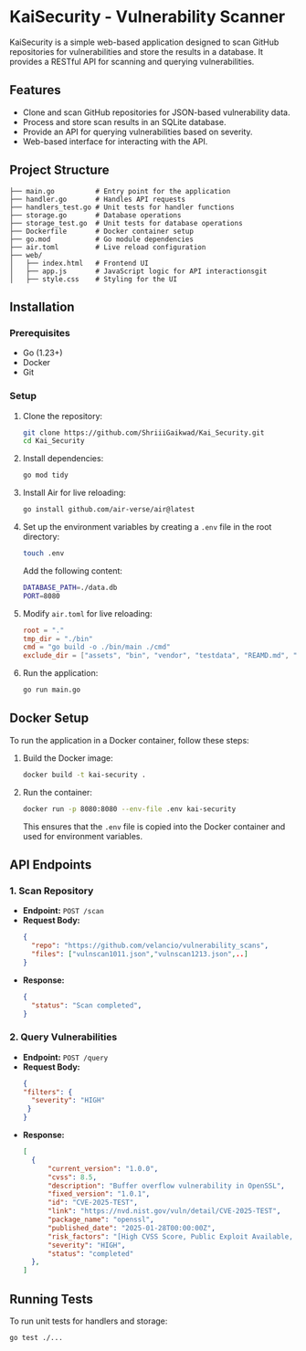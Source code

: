 # KaiSecurity - Vulnerability Scanner

KaiSecurity is a simple web-based application designed to scan GitHub repositories for vulnerabilities and store the results in a database. It provides a RESTful API for scanning and querying vulnerabilities.

## Features
- Clone and scan GitHub repositories for JSON-based vulnerability data.
- Process and store scan results in an SQLite database.
- Provide an API for querying vulnerabilities based on severity.
- Web-based interface for interacting with the API.

## Project Structure
```
├── main.go          # Entry point for the application
├── handler.go       # Handles API requests
├── handlers_test.go # Unit tests for handler functions
├── storage.go       # Database operations
├── storage_test.go  # Unit tests for database operations
├── Dockerfile       # Docker container setup
├── go.mod           # Go module dependencies
├── air.toml         # Live reload configuration
├── web/
│   ├── index.html   # Frontend UI
│   ├── app.js       # JavaScript logic for API interactionsgit
│   ├── style.css    # Styling for the UI
```

## Installation
### Prerequisites
- Go (1.23+)
- Docker
- Git

### Setup
1. Clone the repository:
   ```sh
   git clone https://github.com/ShriiiGaikwad/Kai_Security.git
   cd Kai_Security
   ```

2. Install dependencies:
   ```sh
   go mod tidy
   ```

3. Install Air for live reloading:
   ```sh
   go install github.com/air-verse/air@latest
   ```

4. Set up the environment variables by creating a `.env` file in the root directory:
   ```sh
   touch .env
   ```
   Add the following content:
   ```sh
   DATABASE_PATH=./data.db
   PORT=8080
   ```

5. Modify `air.toml` for live reloading:
   ```toml
   root = "."
   tmp_dir = "./bin"
   cmd = "go build -o ./bin/main ./cmd"
   exclude_dir = ["assets", "bin", "vendor", "testdata", "REAMD.md", "web"]
   ```

6. Run the application:
   ```sh
   go run main.go
   ```

## Docker Setup
To run the application in a Docker container, follow these steps:

1. Build the Docker image:
   ```sh
   docker build -t kai-security .
   ```

2. Run the container:
   ```sh
   docker run -p 8080:8080 --env-file .env kai-security
   ```
   This ensures that the `.env` file is copied into the Docker container and used for environment variables.

## API Endpoints
### 1. Scan Repository
- **Endpoint:** `POST /scan`
- **Request Body:**
  ```json
  {
    "repo": "https://github.com/velancio/vulnerability_scans",
    "files": ["vulnscan1011.json","vulnscan1213.json",..]
  }
  ```
- **Response:**
  ```json
  {
    "status": "Scan completed",
  }
  ```

### 2. Query Vulnerabilities
- **Endpoint:** `POST /query`
- **Request Body:**
  ```json
  {
  "filters": {
    "severity": "HIGH"
   }
  }
  ```
- **Response:**
  ```json
  [
    {
        "current_version": "1.0.0",
        "cvss": 8.5,
        "description": "Buffer overflow vulnerability in OpenSSL",
        "fixed_version": "1.0.1",
        "id": "CVE-2025-TEST",
        "link": "https://nvd.nist.gov/vuln/detail/CVE-2025-TEST",
        "package_name": "openssl",
        "published_date": "2025-01-28T00:00:00Z",
        "risk_factors": "[High CVSS Score, Public Exploit Available, Remote Code Execution]",
        "severity": "HIGH",
        "status": "completed"
    },
  ]
  ```

## Running Tests
To run unit tests for handlers and storage:
```sh
go test ./...
```
###